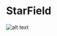 # StarField

![alt text](https://raw.githubusercontent.com/NaturalPatterns/StarField/master/starfield.gif)
